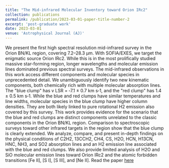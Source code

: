 ```yaml
---
title: "The Mid-infrared Molecular Inventory toward Orion IRc2"
collection: publications
permalink: /publication/2023-03-01-paper-title-number-2
excerpt: 'post-graduate work'
date: 2023-03-01
venue: 'Astrophysical Journal (AJ)'
---
```


We present the first high spectral resolution mid-infrared survey in the Orion BN/KL region, covering 7.2–28.3 μm. With SOFIA/EXES, we target the enigmatic source Orion IRc2. While this is in the most prolifically studied massive star-forming region, longer wavelengths and molecular emission lines dominated previous spectral surveys. The mid-infrared observations in this work access different components and molecular species in unprecedented detail. We unambiguously identify two new kinematic components, both chemically rich with multiple molecular absorption lines. The "blue clump" has v LSR = ‑7.1 ± 0.7 km s‑1, and the "red clump" has 1.4 ± 0.5 km s‑1. While the blue and red clumps have similar temperatures and line widths, molecular species in the blue clump have higher column densities. They are both likely linked to pure rotational H2 emission also covered by this survey. This work provides evidence for the scenario that the blue and red clumps are distinct components unrelated to the classic components in the Orion BN/KL region. Comparison to spectroscopic surveys toward other infrared targets in the region show that the blue clump is clearly extended. We analyze, compare, and present in-depth findings on the physical conditions of C2H2, 13CCH2, CH4, CS, H2O, HCN,  H13CN, HNC, NH3, and SO2 absorption lines and an H2 emission line associated with the blue and red clumps. We also provide limited analysis of H2O and SiO molecular emission lines toward Orion IRc2 and the atomic forbidden transitions [Fe II], [S I], [S III], and [Ne II]. Read the paper [here](https://ui.adsabs.harvard.edu/abs/2023ApJ...945...26N/abstract)